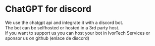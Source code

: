 # ChatGPT for discord
We use the chatgpt api and integrate it with a discord bot.<br>
The bot can be selfhosted or hosted in a 3rd party host. <br>
If you want to support us you can host your bot in IvorTech Services or sponsor us on github
(enlace de discord)
